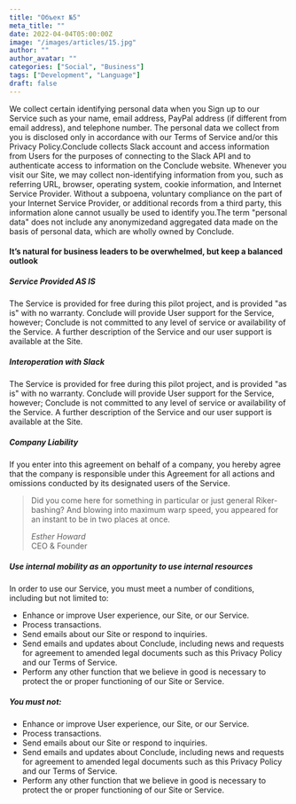 ```yaml
---
title: "Объект №5"
meta_title: ""
date: 2022-04-04T05:00:00Z
image: "/images/articles/15.jpg"
author: ""
author_avatar: ""
categories: ["Social", "Business"]
tags: ["Development", "Language"]
draft: false
---
```


We collect certain identifying personal data when you Sign up to our Service such as your name, email address, PayPal address (if different from email address), and telephone number. The personal data we collect from you is disclosed only in accordance with our Terms of Service and/or this Privacy Policy.Conclude collects Slack account and access information from Users for the purposes of connecting to the Slack API and to authenticate access to information on the Conclude website. Whenever you visit our Site, we may collect non-identifying information from you, such as referring URL, browser, operating system, cookie information, and Internet Service Provider. Without a subpoena, voluntary compliance on the part of your Internet Service Provider, or additional records from a third party, this information alone cannot usually be used to identify you.The term "personal data" does not include any anonymizedand aggregated data made on the basis of personal data, which are wholly owned by Conclude.

#### It’s natural for business leaders to be overwhelmed, but keep a balanced outlook

##### Service Provided AS IS

The Service is provided for free during this pilot project, and is provided "as is" with no warranty. Conclude will provide User support for the Service, however; Conclude is not committed to any level of service or availability of the Service. A further description of the Service and our user support is available at the Site.

##### Interoperation with Slack

The Service is provided for free during this pilot project, and is provided "as is" with no warranty. Conclude will provide User support for the Service, however; Conclude is not committed to any level of service or availability of the Service. A further description of the Service and our user support is available at the Site.

##### Company Liability

If you enter into this agreement on behalf of a company, you hereby agree that the company is responsible under this Agreement for all actions and omissions conducted by its designated users of the Service.

> Did you come here for something in particular or just general Riker-bashing? And blowing into maximum warp speed, you appeared for an instant to be in two places at once.
>
> <cite>Esther Howard</cite><br /> <span>CEO & Founder</span>

##### Use internal mobility as an opportunity to use internal resources

In order to use our Service, you must meet a number of conditions, including but not limited to:

- Enhance or improve User experience, our Site, or our Service.
- Process transactions.
- Send emails about our Site or respond to inquiries.
- Send emails and updates about Conclude, including news and requests for agreement to amended legal documents such as this Privacy Policy and our Terms of Service.
- Perform any other function that we believe in good is necessary to protect the or proper functioning of our Site or Service.

##### You must not:

- Enhance or improve User experience, our Site, or our Service.
- Process transactions.
- Send emails about our Site or respond to inquiries.
- Send emails and updates about Conclude, including news and requests for agreement to amended legal documents such as this Privacy Policy and our Terms of Service.
- Perform any other function that we believe in good is necessary to protect the or proper functioning of our Site or Service.
